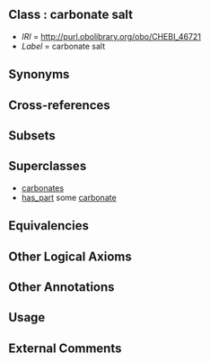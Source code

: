 
## Class : carbonate salt

 * *IRI* = http://purl.obolibrary.org/obo/CHEBI_46721
 * *Label* = carbonate salt

## Synonyms


## Cross-references


## Subsets


## Superclasses

 * [carbonates](../../CHEBI/16/CHEBI_23016.md)
 * [has_part](../../BFO/51/BFO_0000051.md) some [carbonate](../../CHEBI/09/CHEBI_41609.md)

## Equivalencies


## Other Logical Axioms


## Other Annotations


## Usage


## External Comments

